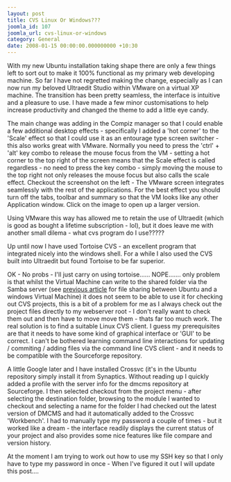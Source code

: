 ```yaml
---
layout: post
title: CVS Linux Or Windows???
joomla_id: 107
joomla_url: cvs-linux-or-windows
category: General
date: 2008-01-15 00:00:00.000000000 +10:30
---
```

<p>With my new Ubuntu installation taking shape there are only a few  things left to sort out to make it 100% functional as my primary web  developing machine. So far I have not regretted making the change,  especially as I can now run my beloved Ultraedit Studio within VMware on  a virtual XP machine. The transition has been pretty seamless, the  interface is intuitive and a pleasure to use. I have made a few minor  customisations to help increase productivity and changed the theme to  add a little eye candy.</p>
<p>The main change was  adding in the Compiz manager so that I could enable a few additional  desktop effects - specifically I added a 'hot corner' to the 'Scale'  effect so that I could use it as an entourage type screen switcher -  this also works great with VMware. Normally you need to press the 'ctrl'  + 'alt' key combo to release the mouse focus from the VM - setting a  hot corner to the top right of the screen means that the Scale effect is  called regardless - no need to press the key combo - simply moving the  mouse to the top right not only releases the mouse focus but also calls  the scale effect. Checkout the screenshot on the left - The VMware  screen integrates seamlessly with the rest of the applications. For the  best effect you should turn off the tabs, toolbar and summary so that  the VM looks like any other Application window. Click on the image to  open up a larger version.</p>
<p>Using VMware this way has allowed  me to retain the use of Ultraedit (which is good as  bought a lifetime  subscription - lol), but it does leave me with another small dilema -  what cvs program do I use?????</p>
<p>Up until now I have used Tortoise  CVS - an excellent program that integrated nicely into the windows  shell. For a while I also used the CVS built into Ultraedit but found  Tortoise to be far superior.</p>
<p>OK - No probs - I'll just carry on  using tortoise...... NOPE.......  only problem is that whilst the  Virtual Machine can write to the shared folder via the Samba server (see  <a href="../../index.php?page=home&amp;id=34">previous  article</a> for file sharing between Ubuntu and a windows Virtual  Machine) it does not seem to be able to use it for checking out CVS  projects, this is a bit of a problem for me as I always check out the  project files directly to my webserver root - I don't really want to  check them out and then have to move move them - thats far too much  work. The real solution is to find a suitable Linux CVS client. I guess  my prerequisites are that it needs to have some kind of graphical  interface or 'GUI' to be correct. I can't be bothered learning command  line interactions for updating / commiting / adding files via the  command line CVS client - and it needs to be compatible with the  Sourceforge repository.</p>
<p>A little Google later and I have installed  Crossvc (it's in the Ubuntu repository simply install it from  Synaptics. Without reading up I quickly added a profile with the server  info for the dmcms repository at Sourceforge. I then selected checkout  from the project menu - after selecting the destination folder, browsing  to the module I wanted to checkout and selecting a name for the folder I  had checked out the latest version of DMCMS and had it automatically  added to the Crossvc 'Workbench'. I had to manually type my password a  couple of times - but it worked like a dream - the interface readily  displays the current status of your project and also provides some nice  features like file compare and version history.</p>
<p>At the moment I  am trying to work out how to use my SSH key so that I only have to type  my password in once - When I've figured it out I will update this  post....</p>
